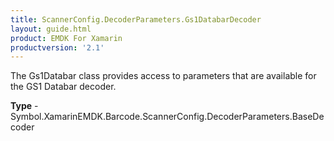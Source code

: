 ```yaml
---
title: ScannerConfig.DecoderParameters.Gs1DatabarDecoder
layout: guide.html 
product: EMDK For Xamarin 
productversion: '2.1' 
---
```

The Gs1Databar class provides access to parameters that are available for the GS1 Databar decoder.

**Type** - Symbol.XamarinEMDK.Barcode.ScannerConfig.DecoderParameters.BaseDecoder



